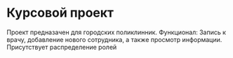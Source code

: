 # Курсовой проект
Проект предназачен для городских поликлинник. Функционал: Запись к врачу, добавление нового сотрудника, а также просмотр информации. Присутствует распределение ролей
